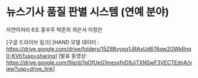 
# 뉴스기사 품질 판별 시스템 (연예 분야)

자연어처리 6조 홍우주 박준희 최은서 이정은

[구글 드라이브 링크]
[HAND 모델 데이터 : https://drive.google.com/drive/folders/15Z6Byypq1JRAxUd676qw2GWkRnq0-KVh?usp=sharing]
[발표 동영상: https://drive.google.com/file/d/1qOfUeG1mesxfnD9JiTXNSwF3VECTEdnA/view?usp=drive_link]
